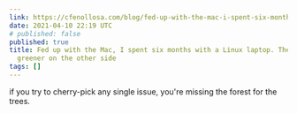 ```yaml
---
link: https://cfenollosa.com/blog/fed-up-with-the-mac-i-spent-six-months-with-a-linux-laptop-the-grass-is-not-greener-on-the-other-side.html
date: 2021-04-10 22:19 UTC
# published: false
published: true
title: Fed up with the Mac, I spent six months with a Linux laptop. The grass is not
  greener on the other side
tags: []
---
```


if you try to cherry-pick any single issue, you're missing the forest for the trees.

